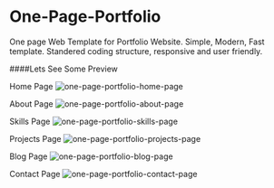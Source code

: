 # One-Page-Portfolio
One page Web Template for Portfolio Website. Simple, Modern, Fast template.
Standered coding structure, responsive and user friendly.

####Lets See Some Preview

Home Page
![one-page-portfolio-home-page](https://github.com/aburaihanc/One-Page-Portfolio/blob/main/Web%20capture_15-2-2021_143445_.jpeg)

About Page
![one-page-portfolio-about-page](https://github.com/aburaihanc/One-Page-Portfolio/blob/main/Web%20capture_15-2-2021_143512_.jpeg)

Skills Page
![one-page-portfolio-skills-page](https://github.com/aburaihanc/One-Page-Portfolio/blob/main/Web%20capture_15-2-2021_143531_.jpeg)

Projects Page
![one-page-portfolio-projects-page](https://github.com/aburaihanc/One-Page-Portfolio/blob/main/Web%20capture_15-2-2021_143549_.jpeg)

Blog Page
![one-page-portfolio-blog-page](https://github.com/aburaihanc/One-Page-Portfolio/blob/main/Screenshot_2021-02-15%20Abu%20Raihan%20-%20Home.png)

Contact Page
![one-page-portfolio-contact-page](https://github.com/aburaihanc/One-Page-Portfolio/blob/main/Screenshot_2021-02-15%20Abu%20Raihan%20-%20Home(1).png)
